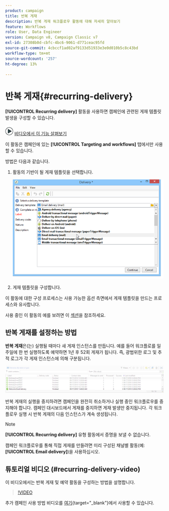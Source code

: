 ```yaml
---
product: campaign
title: 반복 게재
description: 반복 게재 워크플로우 활동에 대해 자세히 알아보기
feature: Workflows
role: User, Data Engineer
version: Campaign v8, Campaign Classic v7
exl-id: 27308b0d-cbfc-4bc6-9061-d771ceac95fd
source-git-commit: 4cbccf1ad02af9133d51933e3e0d010b5c8c43bd
workflow-type: tm+mt
source-wordcount: '257'
ht-degree: 13%

---
```


# 반복 게재{#recurring-delivery}



**[!UICONTROL Recurring delivery]** 활동을 사용하면 캠페인에 관련된 게재 템플릿 발생을 구성할 수 있습니다.

![](assets/do-not-localize/how-to-video.png) [비디오에서 이 기능 살펴보기](#recurring-delivery-video)

이 활동은 캠페인에 있는 **[!UICONTROL Targeting and workflows]** 탭에서만 사용할 수 있습니다.

방법은 다음과 같습니다.

1. 활동의 기반이 될 게재 템플릿을 선택합니다.

   ![](assets/recurring_delivery_001.png)

1. 게재 템플릿을 구성합니다.

이 활동에 대한 구성 프로세스는 사용 가능한 옵션 측면에서 게재 템플릿을 만드는 프로세스와 유사합니다.

사용 중인 이 활동의 예를 보려면 이 [섹션](send-a-birthday-email.md#creating-a-recurring-delivery-in-a-targeting-workflow)을 참조하세요.

## 반복 게재를 설정하는 방법

**반복 게재**&#x200B;은(는) 실행될 때마다 새 게재 인스턴스를 만듭니다. 예를 들어 워크플로를 일주일에 한 번 실행하도록 예약하면 1년 후 52회 게재가 됩니다. 즉, 광범위한 로그 및 추적 로그가 각 게재 인스턴스에 의해 구분됩니다.

![반복 게재](assets/delivery_recurring.jpg)

반복 게재의 실행을 중지하려면 캠페인을 완전히 취소하거나 실행 중인 워크플로우를 중지해야 합니다. 캠페인 대시보드에서 게재를 중지하면 게재 발생만 중지됩니다. 각 워크플로우 실행 시 반복 게재의 다음 인스턴스가 계속 생성됩니다.

>[!NOTE]
>
>**[!UICONTROL Recurring delivery]** 유형 활동에서 증명을 보낼 수 없습니다.
> 
>캠페인 워크플로우를 통해 직접 게재를 만들려면 미리 구성된 채널별 활동(예: **[!UICONTROL Email delivery]**)을 사용하십시오.

## 튜토리얼 비디오 (#recurring-delivery-video)

이 비디오에서는 반복 게재 및 예약 활동을 구성하는 방법을 설명합니다.

>[!VIDEO](https://video.tv.adobe.com/v/27507?quality=12&captions=kor)

추가 캠페인 사용 방법 비디오를 [여기](https://experienceleague.adobe.com/docs/campaign-learn/tutorials/getting-started/introduction-to-adobe-campaign.html?lang=ko){target="_blank"}에서 사용할 수 있습니다.

